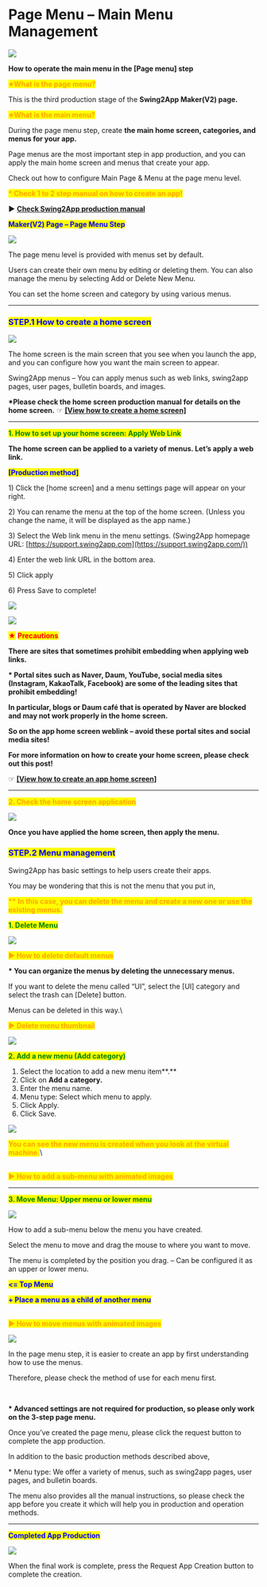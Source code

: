 # Page Menu – Main Menu Management

![](https://support.swing2app.com/wp-content/uploads/2018/09/page\_menu.png)

**How to operate the main menu in the \[Page menu] step**

<mark style="color:orange;">**※What is the page menu?**</mark>

This is the third production stage of the **Swing2App Maker(V2) page.**&#x20;

<mark style="color:orange;">**※What is the main menu?**</mark>

During the page menu step, create **the main home screen, categories, and menus for your app.**&#x20;

Page menus are the most important step in app production, and you can apply the main home screen and menus that create your app.

Check out how to configure Main Page & Menu at the page menu level.

<mark style="color:orange;">**\* Check 1 to 2 step manual on how to create an app!**</mark>

**▶** [**Check Swing2App production manual**](../appbasic/app-manual.md)



<mark style="color:blue;">**Maker(V2) Page – Page Menu Step**</mark>

![](https://support.swing2app.com/wp-content/uploads/2018/09/Screenshot-2020-06-01-at-20.26.38.png)

The page menu level is provided with menus set by default.

Users can create their own menu by editing or deleting them. You can also manage the menu by selecting Add or Delete New Menu.

You can set the home screen and category by using various menus.

***

### <mark style="color:blue;">**STEP.1 How to create a home screen**</mark>

![](https://support.swing2app.com/wp-content/uploads/2018/09/wen\_home-1.png)

The home screen is the main screen that you see when you launch the app, and you can configure how you want the main screen to appear.

Swing2App menus – You can apply menus such as web links, swing2app pages, user pages, bulletin boards, and images.

**\*Please check the home screen production manual for details on the home screen.** ☞ [**\[View how to create a home screen\]**](appintroductionpage.md)

***

<mark style="color:green;">**1. How to set up your home screen: Apply Web Link**</mark>

**The home screen can be applied to a variety of menus. Let’s apply a web link.**

<mark style="color:blue;">**\[Production method]**</mark>

1\) Click the \[home screen] and a menu settings page will appear on your right.

2\) You can rename the menu at the top of the home screen. (Unless you change the name, it will be displayed as the app name.)

3\) Select the Web link menu in the menu settings. (Swing2App homepage URL: [https://support.swing2app.com](https://support.swing2app.com/))

4\) Enter the web link URL in the bottom area.

5\) Click apply

6\) Press Save to complete!

![](https://support.swing2app.com/wp-content/uploads/2018/09/%E1%84%92%E1%85%AA%E1%84%89%E1%85%A1%E1%86%AF%E1%84%91%E1%85%AD-2.png)

![](https://support.swing2app.com/wp-content/uploads/2018/09/Screenshot-2020-06-01-at-20.35.01.png)

<mark style="color:red;">★</mark> <mark style="color:red;"></mark><mark style="color:red;">**Precautions**</mark>

**There are sites that sometimes prohibit embedding when applying web links.**

**\* Portal sites such as Naver, Daum, YouTube, social media sites (Instagram, KakaoTalk, Facebook) are some of the leading sites that prohibit embedding!**

**In particular, blogs or Daum café that is operated by Naver are blocked and may not work properly in the home screen.**

**So on the app home screen weblink – avoid these portal sites and social media sites!**

**For more information on how to create your home screen, please check out this post!**

☞ [**\[View how to create an app home screen\]**](appintroductionpage.md)

***

<mark style="color:orange;">**2. Check the home screen application**</mark>

![](https://support.swing2app.com/wp-content/uploads/2018/09/%EB%85%B9%ED%99%94\_2020\_06\_04\_14\_33\_49\_372.gif)

**Once you have applied the home screen, then apply the menu.**



### <mark style="color:blue;">**STEP.2 Menu management**</mark>

Swing2App has basic settings to help users create their apps.

You may be wondering that this is not the menu that you put in,

<mark style="color:orange;">**\*\* In this case, you can delete the menu and create a new one or use the existing menus.**</mark>

<mark style="color:green;">**1. Delete Menu**</mark>

![](https://support.swing2app.com/wp-content/uploads/2018/09/delete-1.png)

<mark style="color:orange;">**▶ How to delete default menus**</mark>

**\* You can organize the menus by deleting the unnecessary menus.**

If you want to delete the menu called “UI”, select the \[UI] category and select the trash can \[Delete] button.

Menus can be deleted in this way.\


<mark style="color:orange;">**▶ Delete menu thumbnail**</mark>

![](https://support.swing2app.com/wp-content/uploads/2018/09/%EB%85%B9%ED%99%94\_2020\_06\_04\_14\_36\_03\_289.gif)

<mark style="color:green;">**2. Add a new menu (Add category)**</mark>

1. Select the location to add a new menu item**.**
2. Click on **Add a category.**
3. Enter the menu name.
4. Menu type: Select which menu to apply.
5. Click Apply.
6. Click Save.

![](https://support.swing2app.com/wp-content/uploads/2018/09/add\_menu.png)

<mark style="color:orange;">**You can see the new menu is created when you look at the virtual machine.**</mark>\


\
<mark style="color:orange;">**▶ How to add a sub-menu with animated images**</mark>

***

<mark style="color:green;">**3. Move Menu: Upper menu or lower menu**</mark>

![](https://support.swing2app.com/wp-content/uploads/2018/09/make10.png)

How to add a sub-menu below the menu you have created.

Select the menu to move and drag the mouse to where you want to move.

The menu is completed by the position you drag. – Can be configured it as an upper or lower menu.

<mark style="color:blue;">**<= Top Menu**</mark>

<mark style="color:blue;">**+ Place a menu as a child of another menu**</mark>

\
<mark style="color:orange;">**▶ How to move menus with animated images**</mark>

![](https://support.swing2app.com/wp-content/uploads/2018/09/%EB%85%B9%ED%99%94\_2020\_06\_04\_14\_47\_00\_396.gif)

In the page menu step, it is easier to create an app by first understanding how to use the menus.

Therefore, please check the method of use for each menu first.

**​**

**\* Advanced settings are not required for production, so please only work on the 3-step page menu.**

Once you’ve created the page menu, please click the request button to complete the app production.

In addition to the basic production methods described above,

\* Menu type: We offer a variety of menus, such as swing2app pages, user pages, and bulletin boards.

The menu also provides all the manual instructions, so please check the app before you create it which will help you in production and operation methods.

***

<mark style="color:blue;">**Completed App Production**</mark>

![](https://support.swing2app.com/wp-content/uploads/2018/09/make11.png)

When the final work is complete, press the Request App Creation button to complete the creation.
